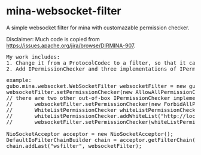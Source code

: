# mina-websocket-filter
A simple websocket filter for mina with customazable permission checker. 

Disclaimer: Much code is copied from https://issues.apache.org/jira/browse/DIRMINA-907. 
<pre>
My work includes:
1. Change it from a ProtocolCodec to a filter, so that it can cooperate with other application level filters.
2. Add IPermissionChecker and three implementations of IPermissionChecker.
</pre>
<pre>
example:
gubo.mina.websocket.WebSocketFilter websocketFilter = new gubo.mina.websocket.WebSocketFilter();
websocketFilter.setPermissionChecker(new AllowAllPermissionChecker());
// there are two other out-of-box IPermissionChecker implementation:
//    	 websocketFilter.setPermissionChecker(new ForbidAllPermissionChecker());
// 		 WhiteListPermissionChecker whiteListPermissionChecker = new WhiteListPermissionChecker();
// 		 whiteListPermissionChecker.addWhiteList("http://localhost");
// 		 websocketFilter.setPermissionChecker(whiteListPermissionChecker);
 		
NioSocketAcceptor acceptor = new NioSocketAcceptor();
DefaultIoFilterChainBuilder chain = acceptor.getFilterChain();
chain.addLast("wsfilter", websocketFilter);
</pre>
